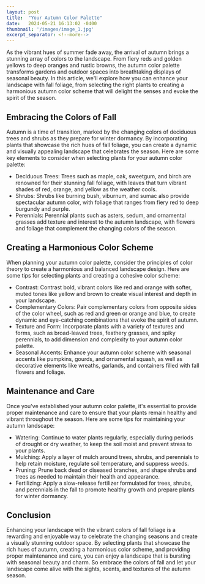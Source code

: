 ```yaml
---
layout: post
title:  "Your Autumn Color Palette"
date:   2024-05-21 16:13:02 -0400
thumbnail: '/images/image_1.jpg'
excerpt_separator: <!--more-->
---
```

As the vibrant hues of summer fade away, the arrival of autumn brings a stunning array of colors to the landscape. <!--more-->From fiery reds and golden yellows to deep oranges and rustic browns, the autumn color palette transforms gardens and outdoor spaces into breathtaking displays of seasonal beauty. In this article, we'll explore how you can enhance your landscape with fall foliage, from selecting the right plants to creating a harmonious autumn color scheme that will delight the senses and evoke the spirit of the season.

## Embracing the Colors of Fall
Autumn is a time of transition, marked by the changing colors of deciduous trees and shrubs as they prepare for winter dormancy. By incorporating plants that showcase the rich hues of fall foliage, you can create a dynamic and visually appealing landscape that celebrates the season. Here are some key elements to consider when selecting plants for your autumn color palette:
* Deciduous Trees: Trees such as maple, oak, sweetgum, and birch are renowned for their stunning fall foliage, with leaves that turn vibrant shades of red, orange, and yellow as the weather cools.
* Shrubs: Shrubs like burning bush, viburnum, and sumac also provide spectacular autumn color, with foliage that ranges from fiery red to deep burgundy and purple.
* Perennials: Perennial plants such as asters, sedum, and ornamental grasses add texture and interest to the autumn landscape, with flowers and foliage that complement the changing colors of the season.

## Creating a Harmonious Color Scheme
When planning your autumn color palette, consider the principles of color theory to create a harmonious and balanced landscape design. Here are some tips for selecting plants and creating a cohesive color scheme:
* Contrast: Contrast bold, vibrant colors like red and orange with softer, muted tones like yellow and brown to create visual interest and depth in your landscape.
* Complementary Colors: Pair complementary colors from opposite sides of the color wheel, such as red and green or orange and blue, to create dynamic and eye-catching combinations that evoke the spirit of autumn.
* Texture and Form: Incorporate plants with a variety of textures and forms, such as broad-leaved trees, feathery grasses, and spiky perennials, to add dimension and complexity to your autumn color palette.
* Seasonal Accents: Enhance your autumn color scheme with seasonal accents like pumpkins, gourds, and ornamental squash, as well as decorative elements like wreaths, garlands, and containers filled with fall flowers and foliage.

## Maintenance and Care
Once you've established your autumn color palette, it's essential to provide proper maintenance and care to ensure that your plants remain healthy and vibrant throughout the season. Here are some tips for maintaining your autumn landscape:
* Watering: Continue to water plants regularly, especially during periods of drought or dry weather, to keep the soil moist and prevent stress to your plants.
* Mulching: Apply a layer of mulch around trees, shrubs, and perennials to help retain moisture, regulate soil temperature, and suppress weeds.
* Pruning: Prune back dead or diseased branches, and shape shrubs and trees as needed to maintain their health and appearance.
* Fertilizing: Apply a slow-release fertilizer formulated for trees, shrubs, and perennials in the fall to promote healthy growth and prepare plants for winter dormancy.

## Conclusion
Enhancing your landscape with the vibrant colors of fall foliage is a rewarding and enjoyable way to celebrate the changing seasons and create a visually stunning outdoor space. By selecting plants that showcase the rich hues of autumn, creating a harmonious color scheme, and providing proper maintenance and care, you can enjoy a landscape that is bursting with seasonal beauty and charm. So embrace the colors of fall and let your landscape come alive with the sights, scents, and textures of the autumn season.
